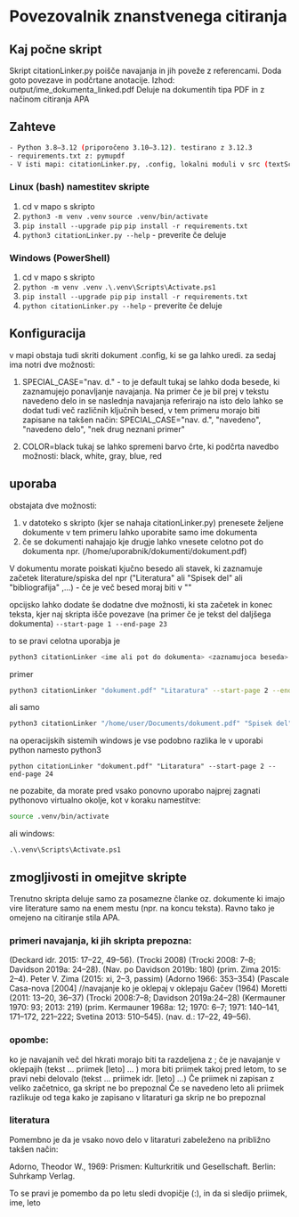 # Povezovalnik znanstvenega citiranja

## Kaj počne skript
Skript citationLinker.py poišče navajanja in jih poveže z referencami. Doda goto povezave in podčrtane anotacije. Izhod: output/ime_dokumenta_linked.pdf
Deluje na dokumentih tipa PDF in z načinom citiranja APA

## Zahteve
```bash
- Python 3.8–3.12 (priporočeno 3.10–3.12). testirano z 3.12.3
- requirements.txt z: pymupdf
- V isti mapi: citationLinker.py, .config, lokalni moduli v src (textScreener.py, bibliographyFinder.py, configLoad.py, inParenthesisExtractor.py).
```


### Linux (bash) namestitev skripte
1. cd v mapo s skripto
2. `python3 -m venv .venv`
   `source .venv/bin/activate`
3. `pip install --upgrade pip`
   `pip install -r requirements.txt`
4. `python3 citationLinker.py --help` - preverite če deluje

### Windows (PowerShell)
1. cd v mapo s skripto
2. `python -m venv .venv`
   `.\.venv\Scripts\Activate.ps1`
3. `pip install --upgrade pip`
   `pip install -r requirements.txt`
4. `python citationLinker.py --help` - preverite če deluje

## Konfiguracija
v mapi obstaja tudi skriti dokument .config, ki se ga lahko uredi.
za sedaj ima notri dve možnosti:
1. SPECIAL_CASE="nav. d." - to je default
    tukaj se lahko doda besede, ki zaznamujejo ponavljanje navajanja.
    Na primer če je bil prej v tekstu navedeno delo in se naslednja navajanja referirajo
    na isto delo
    lahko se dodat tudi več različnih ključnih besed, v tem primeru morajo biti zapisane na takšen način:
    SPECIAL_CASE="nav. d.", "navedeno", "navedeno delo", "nek drug neznani primer"

2. COLOR=black 
    tukaj se lahko spremeni barvo črte, ki podčrta navedbo
    možnosti: black, white, gray, blue, red

## uporaba

obstajata dve možnosti:
1. v datoteko s skripto (kjer se nahaja citationLinker.py) prenesete željene dokumente
    v tem primeru lahko uporabite samo ime dokumenta
2. če se dokumenti nahajajo kje drugje lahko vnesete celotno pot do dokumenta
    npr. (/home/uporabnik/dokumenti/dokument.pdf)

V dokumentu morate poiskati kjučno besedo ali stavek, ki zaznamuje začetek literature/spiska del
npr ("Literatura" ali "Spisek del" ali "bibliografija" ,...) - če je več besed moraj biti v ""

opcijsko lahko dodate še dodatne dve možnosti, ki sta začetek in konec teksta, kjer naj skripta išče povezave (na primer če je tekst del daljšega dokumenta) `--start-page 1 --end-page 23`


to se pravi celotna uporabja je

```bash
python3 citationLinker <ime ali pot do dokumenta> <zaznamujoca beseda> --start-page <začetna> --end-page <končna>
```
primer
```bash
python3 citationLinker "dokument.pdf" "Litaratura" --start-page 2 --end-page 24
```
ali samo 
```bash
python3 citationLinker "/home/user/Documents/dokument.pdf" "Spisek del" 
```

na operacijskih sistemih windows je vse podobno razlika le v uporabi python namesto python3
```windows
python citationLinker "dokument.pdf" "Litaratura" --start-page 2 --end-page 24
```

ne pozabite, da morate pred vsako ponovno uporabo najprej zagnati pythonovo virtualno okolje, kot v koraku namestitve:
```bash
source .venv/bin/activate
```
ali windows:
```windows
.\.venv\Scripts\Activate.ps1
```


## zmogljivosti in omejitve skripte

Trenutno skripta deluje samo za posamezne članke oz. dokumente ki imajo vire literature samo na enem mestu (npr. na koncu teksta). 
Ravno tako je omejeno na citiranje stila APA.


### primeri navajanja, ki jih skripta prepozna:

(Deckard idr. 2015: 17–22, 49–56).
(Trocki 2008)
(Trocki 2008: 7–8; Davidson 2019a: 24–28).
(Nav. po Davidson 2019b: 180)
(prim. Zima 2015: 2–4).
Peter V. Zima (2015: xi, 2–3, passim)
(Adorno 1966: 353–354)
(Pascale Casa-nova [2004] //navajanje ko je oklepaj v oklepaju 
Gačev (1964)
Moretti (2011: 13–20, 36–37)
(Trocki 2008:7–8; Davidson 2019a:24–28)
(Kermauner 1970: 93; 2013: 219)
(prim. Kermauner 1968a: 12; 1970: 6–7; 1971: 140–141, 171–172, 221–222; Svetina 2013: 510–545).
(nav. d.: 17–22, 49–56).

### opombe:

ko je navajanih več del hkrati morajo biti ta razdeljena z ;
če je navajanje v oklepajih (tekst ... priimek [leto] ... ) mora biti priimek takoj pred letom,
to se pravi nebi delovalo (tekst ... priimek idr. [leto] ...)
Če priimek ni zapisan z veliko začetnico, ga skript ne bo prepoznal
Če se navedeno leto ali priimek razlikuje od tega kako je zapisano v litaraturi ga skrip ne bo prepoznal


### literatura

Pomembno je da je vsako novo delo v litaraturi zabeleženo na približno takšen način:

Adorno, Theodor W., 1969: Prismen: Kulturkritik und Gesellschaft. Berlin:
Suhrkamp Verlag.

To se pravi je pomembo da po letu sledi dvopičje (:), in da si sledijo priimek, ime, leto

